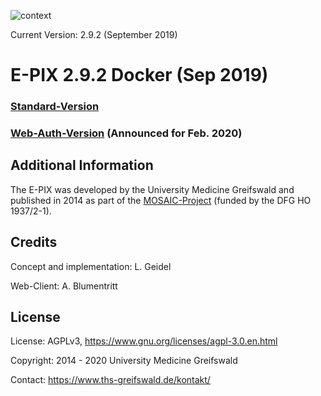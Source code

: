 ![context](https://user-images.githubusercontent.com/12081369/49164561-a4481500-f32f-11e8-9f0d-fa7a730f4b9d.png)

Current Version: 2.9.2 (September 2019)

# E-PIX 2.9.2 Docker (Sep 2019)

### [Standard-Version](https://github.com/mosaic-hgw/E-PIX/tree/master/docker/standard)

### [Web-Auth-Version](https://github.com/mosaic-hgw/E-PIX/tree/master/docker/web-auth) <strong>(Announced for Feb. 2020)</strong> 

## Additional Information #

The E-PIX was developed by the University Medicine Greifswald  and published in 2014 as part of the [MOSAIC-Project](https://ths-greifswald.de/mosaic "")  (funded by the DFG HO 1937/2-1).

## Credits ##
Concept and implementation: L. Geidel

Web-Client: A. Blumentritt

## License ##
License: AGPLv3, https://www.gnu.org/licenses/agpl-3.0.en.html

Copyright: 2014 - 2020 University Medicine Greifswald

Contact: https://www.ths-greifswald.de/kontakt/
